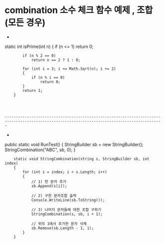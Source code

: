 # combination 소수 체크 함수 예제 , 조합(모든 경우)









-
 static int isPrime(int n)
        {
            if (n <= 1)
                return 0;

            if (n % 2 == 0)
                return n == 2 ? 1 : 0;

            for (int i = 3; i <= Math.Sqrt(n); i += 2)
            {
                if (n % i == 0)
                    return 0;
            }
            return 1;
        }
    
    
    
    
    ---------------------------------------------------------------------------------------------------------------------------------------------




-
public static void RunTest()
        {
            StringBuilder sb = new StringBuilder();
            StringCombination("ABC", sb, 0);
        }

        static void StringCombination(string s, StringBuilder sb, int index)
        {
            for (int i = index; i < s.Length; i++)
            {
                // 1) 한 문자 추가
                sb.Append(s[i]);

                // 2) 구한 문자조합 출력
                Console.WriteLine(sb.ToString());

                // 3) 나머지 문자들에 대한 조합 구하기
                StringCombination(s, sb, i + 1);

                // 위의 1에서 추가한 문자 삭제 
                sb.Remove(sb.Length - 1, 1);
            }
        }
